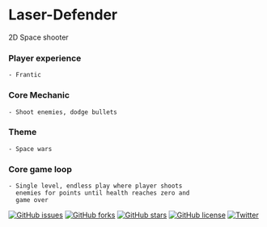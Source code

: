 # Laser-Defender
2D Space shooter

### Player experience
    - Frantic
### Core Mechanic
    - Shoot enemies, dodge bullets
### Theme
    - Space wars
### Core game loop
    - Single level, endless play where player shoots
      enemies for points until health reaches zero and
      game over

[![GitHub issues](https://img.shields.io/github/issues/DmitryKonyshov/Laser-Defender)](https://github.com/DmitryKonyshov/Laser-Defender/issues)
[![GitHub forks](https://img.shields.io/github/forks/DmitryKonyshov/Laser-Defender)](https://github.com/DmitryKonyshov/Laser-Defender/network)
[![GitHub stars](https://img.shields.io/github/stars/DmitryKonyshov/Laser-Defender)](https://github.com/DmitryKonyshov/Laser-Defender/stargazers)
[![GitHub license](https://img.shields.io/github/license/DmitryKonyshov/Laser-Defender)](https://github.com/DmitryKonyshov/Laser-Defender/blob/master/LICENSE)
[![Twitter](https://img.shields.io/twitter/url?style=social&url=https%3A%2F%2Fgithub.com%2FDmitryKonyshov%2FLaser-Defender)](https://twitter.com/intent/tweet?text=Wow:&url=https%3A%2F%2Fgithub.com%2FDmitryKonyshov%2FLaser-Defender)

